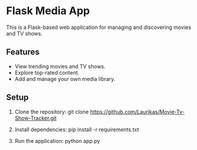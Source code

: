 # Flask Media App

This is a Flask-based web application for managing and discovering movies and TV shows.

## Features
- View trending movies and TV shows.
- Explore top-rated content.
- Add and manage your own media library.

## Setup
1. Clone the repository:
   git clone https://github.com/Laurikas/Movie-Tv-Show-Tracker.git

2. Install dependencies:
	pip install -r requirements.txt

3. Run the application:
   python app.py